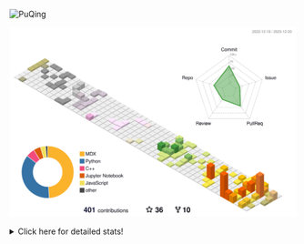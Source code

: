 ![PuQing](https://user-images.githubusercontent.com/27223114/171565019-9a56fae6-b08b-421f-99db-7e830da42371.png)

![](./profile-3d-contrib/profile-season-animate.svg)

<details>
<summary>Click here for detailed stats!</summary>

<!--START_SECTION:waka-->
![Lines of code](https://img.shields.io/badge/From%20Hello%20World%20I%27ve%20Written-1.0%20million%20lines%20of%20code-blue)

**🐱 My GitHub Data** 

> 📦 260.4 kB Used in GitHub's Storage 
 > 
> 🏆 408 Contributions in the Year 2023
 > 
> 🚫 Not Opted to Hire
 > 
> 📜 37 Public Repositories 
 > 
> 🔑 27 Private Repositories 
 > 
**I'm an Early 🐤** 

```text
🌞 Morning                350 commits         ██░░░░░░░░░░░░░░░░░░░░░░░   09.44 % 
🌆 Daytime                1816 commits        ████████████░░░░░░░░░░░░░   49.00 % 
🌃 Evening                708 commits         █████░░░░░░░░░░░░░░░░░░░░   19.10 % 
🌙 Night                  832 commits         ██████░░░░░░░░░░░░░░░░░░░   22.45 % 
```


📊 **This Week I Spent My Time On** 

```text
💬 Programming Languages: 
C++                      2 hrs 52 mins       ███████████████░░░░░░░░░░   61.04 % 
Python                   1 hr 39 mins        █████████░░░░░░░░░░░░░░░░   35.08 % 
TOML                     3 mins              ░░░░░░░░░░░░░░░░░░░░░░░░░   01.40 % 
CMake                    3 mins              ░░░░░░░░░░░░░░░░░░░░░░░░░   01.30 % 
Markdown                 3 mins              ░░░░░░░░░░░░░░░░░░░░░░░░░   01.09 % 

🔥 Editors: 
VS Code                  4 hrs 39 mins       █████████████████████████   98.91 % 
Obsidian                 3 mins              ░░░░░░░░░░░░░░░░░░░░░░░░░   01.09 % 

💻 Operating System: 
Linux                    4 hrs 35 mins       ████████████████████████░   97.52 % 
Windows                  7 mins              █░░░░░░░░░░░░░░░░░░░░░░░░   02.48 % 
```


<!--END_SECTION:waka-->
</details>
